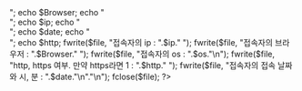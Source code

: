 <?php
function get_client_ip() {
    $ipaddress = '';
    if (getenv('HTTP_CLIENT_IP'))
        $ipaddress = getenv('HTTP_CLIENT_IP');
    else if(getenv('HTTP_X_FORWARDED_FOR'))
        $ipaddress = getenv('HTTP_X_FORWARDED_FOR');
    else if(getenv('HTTP_X_FORWARDED'))
        $ipaddress = getenv('HTTP_X_FORWARDED');
    else if(getenv('HTTP_FORWARDED_FOR'))
        $ipaddress = getenv('HTTP_FORWARDED_FOR');
    else if(getenv('HTTP_FORWARDED'))
        $ipaddress = getenv('HTTP_FORWARDED');
    else if(getenv('REMOTE_ADDR'))
        $ipaddress = getenv('REMOTE_ADDR');
    else
        $ipaddress = 'UNKNOWN';
    return $ipaddress;
}

function getBrowserInfo() 
{
  $userAgent = $_SERVER["HTTP_USER_AGENT"]; 
  if(preg_match('/MSIE/i',$userAgent) && !preg_match('/Opera/i',$u_agent)){
    $browser = 'Internet Explorer';
  }
  else if(preg_match('/Firefox/i',$userAgent)){
    $browser = 'Mozilla Firefox';
  }
  else if (preg_match('/Chrome/i',$userAgent)){
    $browser = 'Google Chrome';
  }
  else if(preg_match('/Safari/i',$userAgent)){
    $browser = 'Apple Safari';
  }
  elseif(preg_match('/Opera/i',$userAgent)){
    $browser = 'Opera';
  }
  elseif(preg_match('/Netscape/i',$userAgent)){
    $browser = 'Netscape';
  }
  else{
    $browser = "Other";
  }

  return $browser;
}

function getOsInfo()
{
  $userAgent = $_SERVER["HTTP_USER_AGENT"]; 

  if (preg_match('/linux/i', $userAgent)){ 
    $os = 'linux';}
  elseif(preg_match('/macintosh|mac os x/i', $userAgent)){
    $os = 'mac';}
  elseif (preg_match('/windows|win32/i', $userAgent)){
    $os = 'windows';}
  else {
    $os = 'Other';

  }

  return $os;
}

function IsHttps() {
  return (!empty($_SERVER['HTTPS']) && $_SERVER['HTTPS'] !== 'off') || $_SERVER['SERVER_PORT'] == 443;
}

$http = IsHttps();

$os = getOsInfo();

$ip = get_client_ip();

$Browser = getBrowserInfo();

$file = fopen("ip.txt", "a");

$date = date("Y-m-d H:i:s");

echo $os;

echo "<br>";

echo $Browser;

echo "<br>";

echo $ip;

echo "<br>";

echo $date;

echo "<br>";

echo $http;

fwrite($file, "접속자의 ip : ".$ip."     ");
fwrite($file, "접속자의 브라우저 : ".$Browser."     ");
fwrite($file, "접속자의 os : ".$os."\n");
fwrite($file, "http, https 여부. 만약 https라면 1 : ".$http."     ");
fwrite($file, "접속자의 접속 날짜와 시, 분 : ".$date."\n"."\n");
fclose($file);

?>

